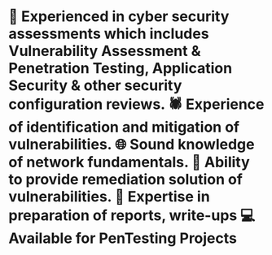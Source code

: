  <h1 align="left"👋 Hey! Infosec Community!>
 💞️ Experienced in cyber security assessments which includes Vulnerability Assessment & Penetration Testing, Application Security & other security configuration       reviews.
🕷 Experience of identification and mitigation of vulnerabilities.
🌐 Sound knowledge of network fundamentals.
🔑 Ability to provide remediation solution of vulnerabilities.
📝 Expertise in preparation of reports, write-ups
💻 Available for PenTesting Projects

<!---
LavanKumarUdutha/LavanKumarUdutha is a ✨ special ✨ repository because its `README.md` (this file) appears on your GitHub profile.
You can click the Preview link to take a look at your changes.
--->
